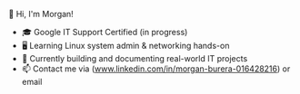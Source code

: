 👋 Hi, I'm Morgan!
- 🎓 Google IT Support Certified (in progress)
- 🖥️ Learning Linux system admin & networking hands-on
- 🚀 Currently building and documenting real-world IT projects
- 📫 Contact me via (www.linkedin.com/in/morgan-burera-016428216) or email
